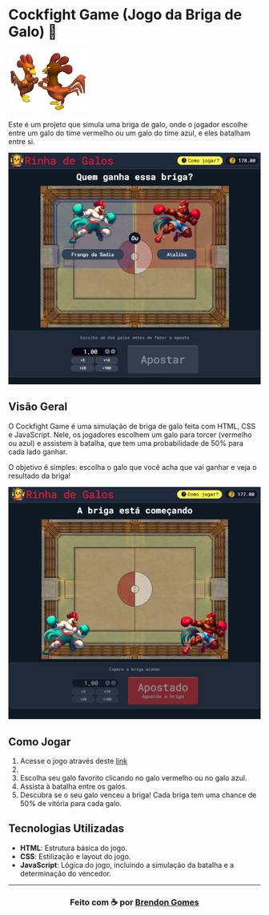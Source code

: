 # Cockfight Game (Jogo da Briga de Galo) 🐓

![Galos](./src/assets/briga-de-galo.gif)

Este é um projeto que simula uma briga de galo, onde o jogador escolhe entre um galo do time vermelho ou um galo do time azul, e eles batalham entre si.

<img src="./src/assets/game-images/example01.png" alt="foto do jogo" width="600px">

## Visão Geral

O Cockfight Game é uma simulação de briga de galo feita com HTML, CSS e JavaScript. Nele, os jogadores escolhem um galo para torcer (vermelho ou azul) e assistem à batalha, que tem uma probabilidade de 50% para cada lado ganhar.

O objetivo é simples: escolha o galo que você acha que vai ganhar e veja o resultado da briga!

<img src="./src/assets/game-images/example02.png" alt="foto do jogo" width="600px">

## Como Jogar

1. Acesse o jogo através deste [link](https://brendon3578.github.io/rooster-fight/src/index.html)
2.
3. Escolha seu galo favorito clicando no galo vermelho ou no galo azul.
4. Assista à batalha entre os galos.
5. Descubra se o seu galo venceu a briga! Cada briga tem uma chance de 50% de vitória para cada galo.

## Tecnologias Utilizadas

- **HTML**: Estrutura básica do jogo.
- **CSS**: Estilização e layout do jogo.
- **JavaScript**: Lógica do jogo, incluindo a simulação da batalha e a determinação do vencedor.

---

<h3 align="center">
    Feito com ☕ por <a href="https://github.com/Brendon3578"> Brendon Gomes</a>
</h3>
